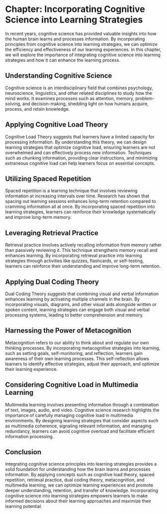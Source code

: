 Chapter: Incorporating Cognitive Science into Learning Strategies
=================================================================

In recent years, cognitive science has provided valuable insights into how the human brain learns and processes information. By incorporating principles from cognitive science into learning strategies, we can optimize the efficiency and effectiveness of our learning experiences. In this chapter, we will explore the importance of integrating cognitive science into learning strategies and how it can enhance the learning process.

Understanding Cognitive Science
-------------------------------

Cognitive science is an interdisciplinary field that combines psychology, neuroscience, linguistics, and other related disciplines to study how the mind works. It examines processes such as attention, memory, problem-solving, and decision-making, shedding light on how humans acquire, process, and retain knowledge.

Applying Cognitive Load Theory
------------------------------

Cognitive Load Theory suggests that learners have a limited capacity for processing information. By understanding this theory, we can design learning strategies that optimize cognitive load, ensuring learners are not overwhelmed and can effectively process new information. Techniques such as chunking information, providing clear instructions, and minimizing extraneous cognitive load can help learners focus on essential concepts.

Utilizing Spaced Repetition
---------------------------

Spaced repetition is a learning technique that involves reviewing information at increasing intervals over time. Research has shown that spacing out learning sessions enhances long-term retention compared to cramming information all at once. By incorporating spaced repetition into learning strategies, learners can reinforce their knowledge systematically and improve long-term memory.

Leveraging Retrieval Practice
-----------------------------

Retrieval practice involves actively recalling information from memory rather than passively reviewing it. This technique strengthens memory recall and enhances learning. By incorporating retrieval practice into learning strategies through activities like quizzes, flashcards, or self-testing, learners can reinforce their understanding and improve long-term retention.

Applying Dual Coding Theory
---------------------------

Dual Coding Theory suggests that combining visual and verbal information enhances learning by activating multiple channels in the brain. By incorporating visuals, diagrams, and other visual aids alongside written or spoken content, learning strategies can engage both visual and verbal processing systems, leading to better comprehension and memory.

Harnessing the Power of Metacognition
-------------------------------------

Metacognition refers to our ability to think about and regulate our own thinking processes. By incorporating metacognitive strategies into learning, such as setting goals, self-monitoring, and reflection, learners gain awareness of their own learning processes. This self-reflection allows learners to identify effective strategies, adjust their approach, and optimize their learning experience.

Considering Cognitive Load in Multimedia Learning
-------------------------------------------------

Multimedia learning involves presenting information through a combination of text, images, audio, and video. Cognitive science research highlights the importance of carefully managing cognitive load in multimedia environments. By designing learning strategies that consider aspects such as multimedia coherence, signaling relevant information, and managing redundancy, learners can avoid cognitive overload and facilitate efficient information processing.

Conclusion
----------

Integrating cognitive science principles into learning strategies provides a solid foundation for understanding how the brain learns and processes information. By applying concepts such as cognitive load theory, spaced repetition, retrieval practice, dual coding theory, metacognition, and multimedia learning, we can optimize learning experiences and promote deeper understanding, retention, and transfer of knowledge. Incorporating cognitive science into learning strategies empowers learners to make informed decisions about their learning approaches and maximize their learning potential.
